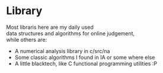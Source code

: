 # Library

Most libraris here are my daily used</br>
data structures and algorithms for online judgement,</br>
while others are:

- A numerical analysis library in c/src/na
- Some classic algorithms I found in IA or some where else
- A little blacktech, like C functional programming utilities :P
